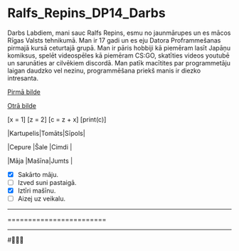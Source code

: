 # Ralfs_Repins_DP14_Darbs
Darbs
Labdiem, mani sauc Ralfs Repins, esmu no jaunmārupes un es mācos Rīgas Valsts tehnikumā.
Man ir 17 gadi un es eju Datora Proframmešanas pirmajā kursā ceturtajā grupā.
Man ir pāris hobbiji kā piemēram lasīt Japāņu komiksus, spelēt videospēles kā piemēram CS:GO, skatīties videos youtubē un sarunāties ar cilvēkiem discordā.
Man patīk macītites par programmetāju laigan daudzko vel nezinu, programmēšana priekš manis ir diezko intresanta.

[Pirmā bilde](C:\Users\h388k\Desktop\DP1-4\Intro_in_git_DP14\BoBa.jpg.png)

[Otrā bilde](https://www.google.com/search?q=jgy&tbm=isch&ved=2ahUKEwiU3qWB9sruAhWN-yoKHf7ODXoQ2-cCegQIABAA&oq=jgy&gs_lcp=CgNpbWcQAzICCAAyAggAMgIIADICCAAyAggAMgIIADICCAAyAggAMgIIADICCAA6BAgjECdQ9LoBWJ27AWCovwFoAHAAeACAAZQBiAGBA5IBAzAuM5gBAKABAaoBC2d3cy13aXotaW1nwAEB&sclient=img&ei=-R8ZYNT9MI33qwH-nbfQBw&bih=876&biw=1600#imgrc=tEBt1UiAan76aM)

[x = 1]
[z = 2]
[c = z + x]
[print(c)]

|Kartupelis|Tomāts|Sīpols|

|Cepure    |Šale  |Cimdi |

|Māja      |Mašīna|Jumts |
- [x] Sakārto māju.
- [ ] Izved suni pastaigā.
- [X] Iztīri mašīnu.
- [ ] Aizej uz veikalu.
------------------------
========================
________________________
#🦾🤖👾
